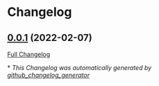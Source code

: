 # Changelog

## [0.0.1](https://github.com/T-Systems-MMS/terraform-azuredevops-repositories/tree/0.0.1) (2022-02-07)

[Full Changelog](https://github.com/T-Systems-MMS/terraform-azuredevops-repositories/compare/db4e6739254d5c1745487e4c3611ec4fb7cc5258...0.0.1)



\* *This Changelog was automatically generated by [github_changelog_generator](https://github.com/github-changelog-generator/github-changelog-generator)*
